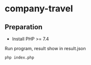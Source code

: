 # company-travel

## Preparation
- Install PHP >= 7.4

Run program, result show in result.json
```bash
php index.php
```
